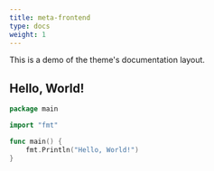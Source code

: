 ```yaml
---
title: meta-frontend
type: docs
weight: 1
---
```


<!-- cделать страницу с общим описанием сервиса -->

This is a demo of the theme's documentation layout.

## Hello, World!

```go {filename="main.go"}
package main

import "fmt"

func main() {
    fmt.Println("Hello, World!")
}
```
